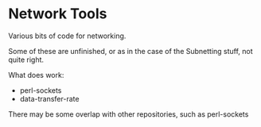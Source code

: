 
# Network Tools

Various bits of code for networking.

Some of these are unfinished, or as in the case of the Subnetting stuff, not quite right.

What does work:

- perl-sockets
- data-transfer-rate


There may be some overlap with other repositories, such as perl-sockets

